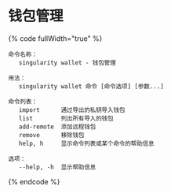# 钱包管理

{% code fullWidth="true" %}
```
命令名称：
   singularity wallet - 钱包管理

用法：
   singularity wallet 命令 [命令选项] [参数...]

命令列表：
   import      通过导出的私钥导入钱包
   list        列出所有导入的钱包
   add-remote  添加远程钱包
   remove      移除钱包
   help, h     显示命令列表或某个命令的帮助信息

选项：
   --help, -h  显示帮助信息
```
{% endcode %}